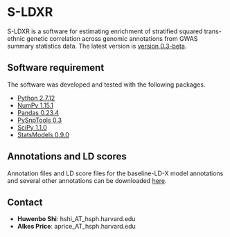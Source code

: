 # S-LDXR

S-LDXR is a software for estimating enrichment of stratified squared
trans-ethnic genetic correlation across genomic annotations from GWAS summary
statistics data. The latest version is
[version 0.3-beta](https://github.com/huwenboshi/s-ldxr/archive/v0.3-beta.zip).

## Software requirement

The software was developed and tested with the following packages.

* [Python 2.7.12](https://www.python.org/download/releases/2.7/)
* [NumPy 1.15.1](http://www.numpy.org/) 
* [Pandas 0.23.4](http://pandas.pydata.org/)
* [PySnpTools 0.3](https://github.com/MicrosoftGenomics/PySnpTools)
* [SciPy 1.1.0](https://www.scipy.org/)
* [StatsModels 0.9.0](https://www.statsmodels.org/0.9.0/index.html)

## Annotations and LD scores

Annotation files and LD score files for the baseline-LD-X model annotations
and several other annotations can be downloaded
[here](https://data.broadinstitute.org/alkesgroup/LDSCORE/baseline-LD-X/).


## Contact

* **Huwenbo Shi**: hshi_AT_hsph.harvard.edu
* **Alkes Price**: aprice_AT_hsph.harvard.edu
